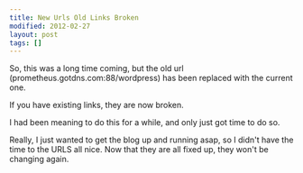 ```yaml
---
title: New Urls Old Links Broken
modified: 2012-02-27
layout: post
tags: []
---
```



So, this was a long time coming, but the old url (prometheus.gotdns.com:88/wordpress) has been replaced with the current one.

If you have existing links, they are now broken.

I had been meaning to do this for a while, and only just got time to do so.

Really, I just wanted to get the blog up and running asap, so I didn't have the time to the URLS all nice. Now that they are all fixed up, they won't be changing again.
